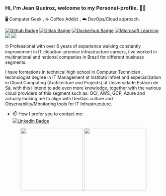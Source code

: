 ### Hi, I'm Jean Queiroz, welcome to my Personal-profile. 🙋‍♂️

🖥️ Computer Geek , ☕ Coffee Addict , ☁️ DevOps/Cloud approach.

[![Github Badge](https://img.shields.io/badge/-Github-000?style=flat-square&logo=Github&logoColor=white&link=https://github.com/nymalone)](https://github.com/jcqueiroz)
[![Gitlab Badge](https://img.shields.io/badge/GitLab-330F63?style=flat-square&&logo=gitlab&logoColor=white&link=https://github.com/nymalone)](https://gitlab.com/queiroz-j)
[![Dockerhub Badge](https://badgen.net/badge/icon/docker?icon=docker&label)](https://hub.docker.com/u/jcqueiroz/)
[![Microsoft Learning](https://img.shields.io/badge/Microsoft-666666?style=flat-square&&logo=microsoft&logoColor=white)](https://docs.microsoft.com/en-us/users/jeanqueiroz91)
![](https://komarev.com/ghpvc/?username=jcqueiroz&color=blueviolet)
![](https://img.shields.io/github/followers/jcqueiroz.svg?style=social&label=Follow&maxAge=2592000)

🤓 Professional with over 6 years of experience walking constantly improvement in IT cloud/on-premise infrastructure careers, i've worked in multinational and national companies in Brazil for different business segments.

I have formations in technical high school in Computer Technician , technologist degree in IT Management at Instituto Infnet and especialization in Cloud Computing (Architecture and Projects) at Universidade Estácio de Sá, with this i intend to add even more knowledge, together with the various cloud providers of this segment such as: OCI, AWS, GCP, Azure and actually looking me to align with DevOps culture and Observability/Monitoring tools for IT Infrastrucuture.

- 📫 How I prefer you to contact me: \
    [![Linkedin Badge](https://img.shields.io/badge/LinkedIn-0077B5?style=flat-square&logo=linkedin&logoColor=whitelink=https://github.com/nymalone)](https://www.linkedin.com/in/jean-queiroz-it/)

<!-- ![Anurag's github stats](https://github-readme-stats.vercel.app/api?username=jcqueiroz&count_private=true&show_icons=true&theme=chartreuse-dark) 

[![GitHub Streak](https://github-readme-streak-stats.herokuapp.com?user=jcqueiroz&theme=chartreuse-dark&date_format=M%20j%5B%2C%20Y%5D&layout=compact)](https://git.io/streak-stats) -->


<div align="center">
  
<a href="https://github.com/jcqueiroz">
<img height="200em" src="https://github-readme-stats.vercel.app/api?username=jcqueiroz&show_icons=true&theme=chartreuse-dark&include_all_commits=true&count_private=true"/>
<img height="200em" src="https://github-readme-stats.vercel.app/api/top-langs/?username=jcqueiroz&layout=compact&langs_count=7&theme=chartreuse-dark"/>
  
</div>


<!--![Top Langs](https://github-readme-stats.vercel.app/api/top-langs/?username=jcqueiroz&show_icons=true&langs_count=16&layout=compact&theme=chartreuse-dark)!-->

<!--![Snake animation](https://github.com/jcqueiroz/jcqueiroz/blob/output/github-contribution-grid-snake.svg)!-->

<!--!
<div>
  <a href="https://github.com/jcqueiroz">
  <img heigth="180em" width="380em" src="https://github-readme-stats.vercel.app/api?username=jcqueiroz&show_icons=true&theme=chartreuse-dark"/>
   
  <img heigth="180em" width="380em" src="https://github-readme-stats.vercel.app/api/top-langs/?username=vigqapqth&layout=compact&langs_count=16&theme=dark"/> !-->    
<!-- </div> !-->
